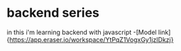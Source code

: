 # backend series

in this i'm learning backend with javascript
-[Model link]{https://app.eraser.io/workspace/YtPqZ1VogxGy1jzIDkzj}
